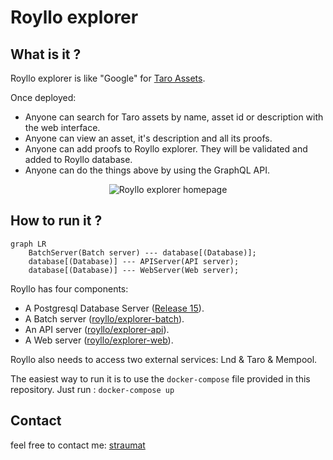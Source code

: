 # Royllo explorer

## What is it ?

Royllo explorer is like "Google" for [Taro Assets](https://docs.lightning.engineering/the-lightning-network/taro).

Once deployed:

- Anyone can search for Taro assets by name, asset id or description with the web interface.
- Anyone can view an asset, it's description and all its proofs.
- Anyone can add proofs to Royllo explorer. They will be validated and added to Royllo database.
- Anyone can do the things above by using the GraphQL API.

<p align="center">
    <img    src="https://github.com/royllo/explorer/blob/development/docs/assets/images/screenshots/homepage.png?raw=true"
            alt="Royllo explorer homepage"/>
</p>

## How to run it ?

```mermaid
graph LR
    BatchServer(Batch server) --- database[(Database)];
    database[(Database)] --- APIServer(API server);
    database[(Database)] --- WebServer(Web server);
```

Royllo has four components:

- A Postgresql Database Server ([Release 15](https://hub.docker.com/_/postgres)).
- A Batch server ([royllo/explorer-batch](https://hub.docker.com/r/royllo/explorer-batch)).
- An API server ([royllo/explorer-api](https://hub.docker.com/r/royllo/explorer-api)).
- A Web server ([royllo/explorer-web](https://hub.docker.com/r/royllo/explorer-web)).

Royllo also needs to access two external services: Lnd & Taro & Mempool.

The easiest way to run it is to use the `docker-compose` file provided in this repository.
Just run : `docker-compose up`

## Contact

feel free to contact me: [straumat](https://github.com/straumat)